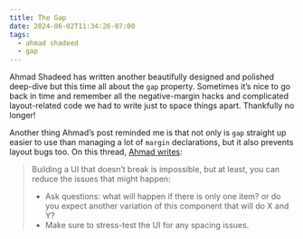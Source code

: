 ```yaml
---
title: The Gap
date: 2024-06-02T11:34:26-07:00
tags: 
  - ahmad shadeed
  - gap
---
```


Ahmad Shadeed has written another beautifully designed and polished deep-dive but this time all about the `gap` property. Sometimes it’s nice to go back in time and remember all the negative-margin hacks and complicated layout-related code we had to write just to space things apart. Thankfully no longer!

Another thing Ahmad’s post reminded me is that not only is `gap` straight up easier to use than managing a lot of `margin` declarations, but it also prevents layout bugs too. On this thread, [Ahmad writes](https://ishadeed.com/article/the-gap/): 

> Building a UI that doesn’t break is impossible, but at least, you can reduce the issues that might happen:
> 
> - Ask questions: what will happen if there is only one item? or do you expect another variation of this component that will do X and Y?
> - Make sure to stress-test the UI for any spacing issues.
